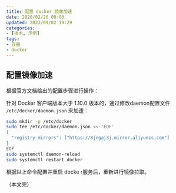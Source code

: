 ```yaml
---
title: 配置 docker 镜像加速
date: 2020/02/26 00:00
updated: 2023/09/02 19:29
categories:
- [技术, 示例]
tags:
- 容器
- docker
---
```



## 配置镜像加速

根据官方文档给出的配置步骤进行操作：  

针对 Docker 客户端版本大于 1.10.0 版本的，通过修改daemon配置文件 `/etc/docker/daemon.json` 来加速：

```sh
sudo mkdir -p /etc/docker
sudo tee /etc/docker/daemon.json <<-'EOF'
{
  "registry-mirrors": ["https://8jngaj3j.mirror.aliyuncs.com"]
}
EOF
sudo systemctl daemon-reload
sudo systemctl restart docker
```
根据以上命令配置并重启 docke r服务后，重新进行镜像拉取。

（本文完）